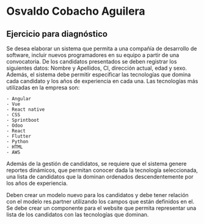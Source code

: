 # Osvaldo Cobacho Aguilera
## Ejercicio para diagnóstico
  
Se desea elaborar un sistema que permita a una compañía de desarrollo de software, incluir nuevos programadores en su equipo a partir de una convocatoria. De los candidatos presentados se deben registrar los siguientes datos: Nombre y Apellidos, CI, dirección actual, edad y sexo. Además, el sistema debe permitir especificar las tecnologías que domina cada candidato y los años de experiencia en cada una. Las tecnologías más utilizadas en la empresa son: 

    - Angular
    - Vue
    - React native
    - CSS
    - Sprintboot
    - Odoo
    - React
    - Flutter
    - Python
    - HTML
    - AWS

Además de la gestión de candidatos, se requiere que el sistema genere reportes dinámicos, que permitan conocer dada la tecnología seleccionada, una lista de candidatos que la dominan ordenados descendentemente por los años de experiencia. 

Deben crear un modelo nuevo para los candidatos y debe tener relación con el modelo res.partner utilizando los campos que están definidos en el. Se debe crear un componente para el website que permita representar una lista de los candidatos con las tecnologías que dominan. 